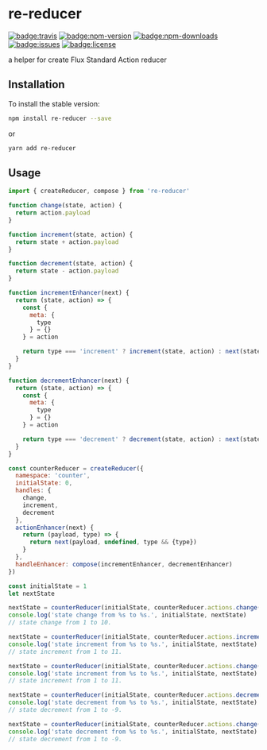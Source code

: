 # re-reducer

[![badge:travis]][build-status]
[![badge:npm-version]][npm-re-reducer]
[![badge:npm-downloads]][npm-re-reducer]
[![badge:issues]][issues]
[![badge:license]][license]

a helper for create Flux Standard Action reducer

## Installation

To install the stable version:

```bash
npm install re-reducer --save
```

or

``` bash
yarn add re-reducer
```

## Usage

```js
import { createReducer, compose } from 're-reducer'

function change(state, action) {
  return action.payload
}

function increment(state, action) {
  return state + action.payload
}

function decrement(state, action) {
  return state - action.payload
}

function incrementEnhancer(next) {
  return (state, action) => {
    const {
      meta: {
        type
      } = {}
    } = action

    return type === 'increment' ? increment(state, action) : next(state, action)
  }
}

function decrementEnhancer(next) {
  return (state, action) => {
    const {
      meta: {
        type
      } = {}
    } = action

    return type === 'decrement' ? decrement(state, action) : next(state, action)
  }
}

const counterReducer = createReducer({
  namespace: 'counter',
  initialState: 0,
  handles: {
    change,
    increment,
    decrement
  },
  actionEnhancer(next) {
    return (payload, type) => {
      return next(payload, undefined, type && {type})
    }
  },
  handleEnhancer: compose(incrementEnhancer, decrementEnhancer)
})

const initialState = 1
let nextState

nextState = counterReducer(initialState, counterReducer.actions.change(10))
console.log('state change from %s to %s.', initialState, nextState)
// state change from 1 to 10.

nextState = counterReducer(initialState, counterReducer.actions.increment(10))
console.log('state increment from %s to %s.', initialState, nextState)
// state increment from 1 to 11.

nextState = counterReducer(initialState, counterReducer.actions.change(10, 'increment'))
console.log('state increment from %s to %s.', initialState, nextState)
// state increment from 1 to 11.

nextState = counterReducer(initialState, counterReducer.actions.decrement(10))
console.log('state decrement from %s to %s.', initialState, nextState)
// state decrement from 1 to -9.

nextState = counterReducer(initialState, counterReducer.actions.change(10, 'decrement'))
console.log('state decrement from %s to %s.', initialState, nextState)
// state decrement from 1 to -9.
```

[badge:issues]: https://img.shields.io/github/issues/skordyr/re-reducer.svg "Issues"
[badge:license]: https://img.shields.io/badge/license-MIT-blue.svg "License"
[badge:travis]: https://img.shields.io/travis/skordyr/re-reducer.svg "Build Status"
[badge:npm-version]: https://img.shields.io/npm/v/re-reducer.svg "NPM Version"
[badge:npm-downloads]: https://img.shields.io/npm/dm/re-reducer.svg "NPM Downloads"

[issues]: https://github.com/skordyr/re-reducer/issues "Issues"
[license]: https://raw.githubusercontent.com/skordyr/re-reducer/master/LICENSE "License"
[build-status]: https://travis-ci.org/skordyr/re-reducer "Build Status"
[coverage-status]: https://coveralls.io/github/skordyr/re-reducer "Coverage Status"
[npm-re-reducer]: https://www.npmjs.com/package/re-reducer "re-reducer"

[example:counter]: examples/counter.js "Counter example"

